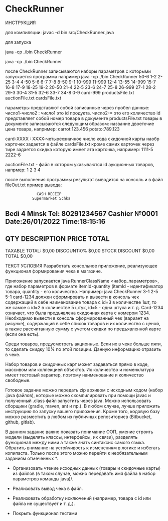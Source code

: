 # CheckRunner

ИНСТРУКЦИЯ


для компиляции:
javac -d bin src/CheckRunner.java

для запуска

java -cp ./bin CheckRunner 

java -cp ./bin CheckRunner


после CheckRunner записываются наборы параметров с которыми запускается программа
например
java -cp ./bin CheckRunner 50-6 1-2 2-25 3-4 4-50 5-6 6-7 7-8 8-50 9-1 10-999 11-999 12-4 13-55 14-999 15-7 16-8 17-9 18-25 19-2 20-50 21-4 22-5 23-6 24-7 25-8 26-999 27-1 28-2 29-3 30-4 31-5 32-6 33-7 34-8 0-9 card-999 productsFile.txt auctionFile.txt cardsFile.txt

параметры представлют собой записанные через пробел данные:
число1-число2 : число1 это id продукта. число2-= это его количество
id представляет собой номер товара в документе productsFile.txt
товары в документе записываются следующим образом:
название двоеточие цена товара, например:
carrot:123.456
potato:789.123

card-ХХХХ : ХХХХ-четырехзначное число кода скидочной карты
наобр карточек задается в файле cardsFile.txt
кроме самих карточек через тире задается скидка которую имеет эта карточка, например:
1111-5
2222-6

auctionFile.txt - файл в котором указываются id аукционных товаров, напрмер:
1
2
3
4

после выполнения программы результат выводится на консоль и в файл fileOut.txt
пример вывода:


                  CASH RECEIP
                Supermarket 5chka
Bedi 4 Minsk
Tel: 80291234567
Cashier №0001              Date:26/01/2022
Time:18:15:16
------------------------------------------
QTY DESCRIPTION             PRICE    TOTAL
------------------------------------------
TAXABLE TOTAL:                       $0,00
DISCOUNT:0%                          $0,00
STOCK DISCOUNT                       $0,00
TOTAL                                $0,00



ТЕКСТ УСЛОВИЯ
Разработать консольное приложение, реализующее функционал формирования чека в магазине.

Приложение запускается java RunnerClassName <набор_параметров>, где набор параметров в формате itemId-quantity (itemId - идентификатор товара, quantity - его количество.
Например: java CheckRunner 3-1 2-5 5-1 card-1234 должен сформировать и вывести в консоль чек содержащий в себе наименование товара с id=3 в количестве 1шт, то же самое с id=2 в количестве 5 штук, id=5 - одна штука и т. д. Card-1234 означает, что была предъявлена скидочная карта с номером 1234. Необходимо вывести в консоль сформированный чек (вариант на рисунке), содержащий в себе список товаров и их количество с ценой, а также рассчитанную сумму с учетом скидки по предъявленной карте (если она есть).

Среди товаров, предусмотреть акционные. Если их в чеке больше пяти, то сделать скидку 10% по этой позиции. Данную информацию отразить в чеке.

Набор товаров и скидочных карт может задаваться прямо в коде, массивом или коллекцией объектов. Их количество и номенклатура имеет тестовый характер, поэтому наименование и количество свободные.

Готовое задание можно передать zip архивом с исходным кодом (набор .java файлов), которые можно скомпилировать при помощи javac и полученный .class файл запустить через java. Можно использовать сборщики (gradle, maven, ant и пр.). В любом случае, лучше приложить инструкцию по запуску вашего приложения. Кроме того, кодовую базу можно разместить в любом из публичных репозиториев (Bitbucket, github, gitlab).

В данном задание важно показать понимание ООП, умение строить модели (выделять классы, интерфейсы, их связи), разделять функционал между ними  а также знать синтаксис самого языка. Обратить внимание на устойчивость к изменениям в логике и избегать копипаста. Только после этого можно перейти к необязательным заданиям отмеченных *.

* Организовать чтение исходных данных (товары и скидочные карты) из файлов (в таком случае, можно передавать имя файла в набор параметров команды java)/.

* Реализовать вывод чека в файл.

* Реализовать обработку исключений (например, товара с id или файла не существует  и т. д.).

* Покрыть функционал тестами
